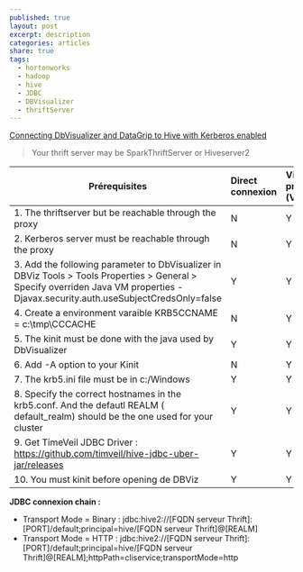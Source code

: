 ```yaml
---
published: true
layout: post
excerpt: description
categories: articles
share: true
tags:
  - hortonworks
  - hadoop
  - hive
  - JDBC
  - DBVisualizer
  - thriftServer
---
```

[Connecting DbVisualizer and DataGrip to Hive with Kerberos enabled](https://community.hortonworks.com/articles/73458/connecting-dbvisualizer-and-datagrip-to-hive-with.html)

> Your thrift server may be SparkThriftServer or Hiveserver2

| Prérequisites | Direct connexion | Via  a proxy (VPN) |
|--------|:-------|:--------|
| 1. The thriftserver but be reachable through the proxy | N | Y |
| 2. Kerberos server must be reachable  through the proxy | N | Y |
| 3. Add the following parameter to DbVisualizer in DBViz Tools > Tools Properties > General > Specify overriden Java VM properties -Djavax.security.auth.useSubjectCredsOnly=false | Y | Y |
| 4. Create a environment varaible KRB5CCNAME = c:\tmp\CCCACHE | N | Y |
| 5. The kinit must be done with the java used by DbVisualizer| Y | Y |
| 6. Add -A option to your Kinit | N | Y |
| 7. The krb5.ini file must be in c:/Windows | Y | Y |
| 8. Specify the correct hostnames in the krb5.conf. And the defautl REALM ( default_realm) should be the one used for your cluster | Y | Y |
| 9. Get TimeVeil JDBC Driver : https://github.com/timveil/hive-jdbc-uber-jar/releases | Y | Y |
| 10. You must kinit before opening de DBViz| Y | Y  |



**JDBC connexion chain :**
- Transport Mode = Binary : jdbc:hive2://[FQDN serveur Thrift]:[PORT]/default;principal=hive/[FQDN serveur Thrift]@[REALM]
- Transport Mode = HTTP : jdbc:hive2://[FQDN serveur Thrift]:[PORT]/default;principal=hive/[FQDN serveur Thrift]@[REALM];httpPath=cliservice;transportMode=http






